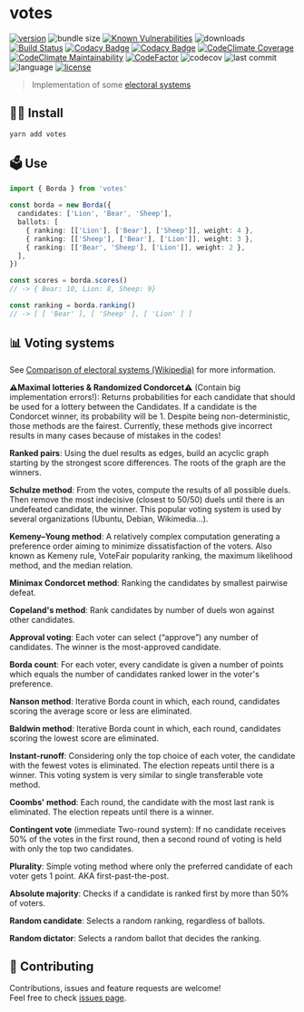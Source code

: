 # votes

[![version](https://img.shields.io/npm/v/votes)](https://www.npmjs.com/package/votes)
![bundle size](https://img.shields.io/bundlephobia/min/votes)
[![Known Vulnerabilities](https://snyk.io/test/github/lzear/votes/badge.svg?targetFile=package.json)](https://snyk.io/test/github/lzear/votes?targetFile=package.json)
![downloads](https://img.shields.io/npm/dm/votes)
[![Build Status](https://travis-ci.com/lzear/votes.svg?branch=master)](https://travis-ci.com/lzear/votes)
[![Codacy Badge](https://app.codacy.com/project/badge/Coverage/d2378c63d95f41efb79072176f015976)](https://www.codacy.com/gh/lzear/votes/dashboard?utm_source=github.com&utm_medium=referral&utm_content=lzear/votes&utm_campaign=Badge_Coverage)
[![Codacy Badge](https://api.codacy.com/project/badge/Grade/08af655918d741d1bffca7ec12ba72be)](https://app.codacy.com/gh/lzear/votes?utm_source=github.com&utm_medium=referral&utm_content=lzear/votes&utm_campaign=Badge_Grade_Settings)
[![CodeClimate Coverage](https://api.codeclimate.com/v1/badges/0a98aa30f16e04bc3eac/test_coverage)](https://codeclimate.com/github/lzear/votes/test_coverage)
[![CodeClimate Maintainability](https://api.codeclimate.com/v1/badges/0a98aa30f16e04bc3eac/maintainability)](https://codeclimate.com/github/lzear/votes/maintainability)
[![CodeFactor](https://www.codefactor.io/repository/github/lzear/votes/badge)](https://www.codefactor.io/repository/github/lzear/votes)
![codecov](https://codecov.io/gh/lzear/votes/branch/master/graph/badge.svg?token=Fd9Jk4FeBY)
![last commit](https://img.shields.io/github/last-commit/lzear/votes)
![language](https://img.shields.io/github/languages/top/lzear/votes)
[![license](https://img.shields.io/github/license/lzear/votes)](https://github.com/lzear/votes/blob/master/LICENSE)

> Implementation of some
> [electoral systems](https://en.wikipedia.org/wiki/Electoral_system)

## 🧑‍💻 Install

```sh
yarn add votes
```

## 🗳️ Use

```typescript
import { Borda } from 'votes'

const borda = new Borda({
  candidates: ['Lion', 'Bear', 'Sheep'],
  ballots: [
    { ranking: [['Lion'], ['Bear'], ['Sheep']], weight: 4 },
    { ranking: [['Sheep'], ['Bear'], ['Lion']], weight: 3 },
    { ranking: [['Bear', 'Sheep'], ['Lion']], weight: 2 },
  ],
})

const scores = borda.scores()
// -> { Bear: 10, Lion: 8, Sheep: 9}

const ranking = borda.ranking()
// -> [ [ 'Bear' ], [ 'Sheep' ], [ 'Lion' ] ]
```

## 📊 Voting systems

See
[Comparison of electoral systems (Wikipedia)](https://en.wikipedia.org/wiki/Comparison_of_electoral_systems)
for more information.

**⚠️Maximal lotteries & Randomized Condorcet⚠️** (Contain big implementation
errors!): Returns probabilities for each candidate that should be used for a
lottery between the Candidates. If a candidate is the Condorcet winner, its
probability will be 1. Despite being non-deterministic, those methods are the
fairest. Currently, these methods give incorrect results in many cases because
of mistakes in the codes!

**Ranked pairs**: Using the duel results as edges, build an acyclic graph
starting by the strongest score differences. The roots of the graph are the
winners.

**Schulze method**: From the votes, compute the results of all possible duels.
Then remove the most indecisive (closest to 50/50) duels until there is an
undefeated candidate, the winner. This popular voting system is used by several
organizations (Ubuntu, Debian, Wikimedia...).

**Kemeny–Young method**: A relatively complex computation generating a
preference order aiming to minimize dissatisfaction of the voters. Also known as
Kemeny rule, VoteFair popularity ranking, the maximum likelihood method, and the
median relation.

**Minimax Condorcet method**: Ranking the candidates by smallest pairwise
defeat.

**Copeland's method**: Rank candidates by number of duels won against other
candidates.

**Approval voting**: Each voter can select (“approve”) any number of candidates.
The winner is the most-approved candidate.

**Borda count**: For each voter, every candidate is given a number of points
which equals the number of candidates ranked lower in the voter's preference.

**Nanson method**: Iterative Borda count in which, each round, candidates
scoring the average score or less are eliminated.

**Baldwin method**: Iterative Borda count in which, each round, candidates
scoring the lowest score are eliminated.

**Instant-runoff**: Considering only the top choice of each voter, the candidate
with the fewest votes is eliminated. The election repeats until there is a
winner. This voting system is very similar to single transferable vote method.

**Coombs' method**: Each round, the candidate with the most last rank is
eliminated. The election repeats until there is a winner.

**Contingent vote** (immediate Two-round system): If no candidate receives 50%
of the votes in the first round, then a second round of voting is held with only
the top two candidates.

**Plurality**: Simple voting method where only the preferred candidate of each
voter gets 1 point. AKA first-past-the-post.

**Absolute majority**: Checks if a candidate is ranked first by more than 50% of
voters.

**Random candidate**: Selects a random ranking, regardless of ballots.

**Random dictator**: Selects a random ballot that decides the ranking.

## 🤝 Contributing

Contributions, issues and feature requests are welcome!<br /> Feel free to check
[issues page](https://github.com/lzear/votes/issues).

